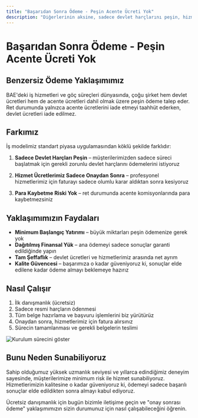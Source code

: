 ```yaml
---
title: "Başarıdan Sonra Ödeme - Peşin Acente Ücreti Yok"
description: "Diğerlerinin aksine, sadece devlet harçlarını peşin, hizmet ücretlerimizi ise onaydan sonra alıyoruz. Risk yok, tam şeffaflık ve garantili sonuçlar."
---
```


# Başarıdan Sonra Ödeme - Peşin Acente Ücreti Yok

## Benzersiz Ödeme Yaklaşımımız

BAE'deki iş hizmetleri ve göç süreçleri dünyasında, çoğu şirket hem devlet ücretleri hem de acente ücretleri dahil olmak üzere peşin ödeme talep eder. Ret durumunda yalnızca acente ücretlerini iade etmeyi taahhüt ederken, devlet ücretleri iade edilmez.

## Farkımız

İş modelimiz standart piyasa uygulamasından köklü şekilde farklıdır:

1. **Sadece Devlet Harçları Peşin** – müşterilerimizden sadece süreci başlatmak için gerekli zorunlu devlet harçlarını ödemelerini istiyoruz
2. **Hizmet Ücretlerimiz Sadece Onaydan Sonra** – profesyonel hizmetlerimiz için faturayı sadece olumlu karar aldıktan sonra kesiyoruz

3. **Para Kaybetme Riski Yok** – ret durumunda acente komisyonlarında para kaybetmezsiniz

## Yaklaşımımızın Faydaları

- **Minimum Başlangıç Yatırımı** – büyük miktarları peşin ödemenize gerek yok
- **Dağıtılmış Finansal Yük** – ana ödemeyi sadece sonuçlar garanti edildiğinde yapın
- **Tam Şeffaflık** – devlet ücretleri ve hizmetlerimiz arasında net ayrım
- **Kalite Güvencesi** – başarımıza o kadar güveniyoruz ki, sonuçlar elde edilene kadar ödeme almayı beklemeye hazırız

## Nasıl Çalışır

1. İlk danışmanlık (ücretsiz)
2. Sadece resmi harçların ödenmesi
3. Tüm belge hazırlama ve başvuru işlemlerini biz yürütürüz
4. Onaydan sonra, hizmetlerimiz için fatura alırsınız
5. Sürecin tamamlanması ve gerekli belgelerin teslimi

![Kurulum sürecini göster](/img/post-payment-process.svg)

## Bunu Neden Sunabiliyoruz

Sahip olduğumuz yüksek uzmanlık seviyesi ve yıllarca edindiğimiz deneyim sayesinde, müşterilerimize minimum risk ile hizmet sunabiliyoruz. Hizmetlerimizin kalitesine o kadar güveniyoruz ki, ödemeyi sadece başarılı sonuçlar elde edildikten sonra almayı kabul ediyoruz.

Ücretsiz danışmanlık için bugün bizimle iletişime geçin ve "onay sonrası ödeme" yaklaşımımızın sizin durumunuz için nasıl çalışabileceğini öğrenin.